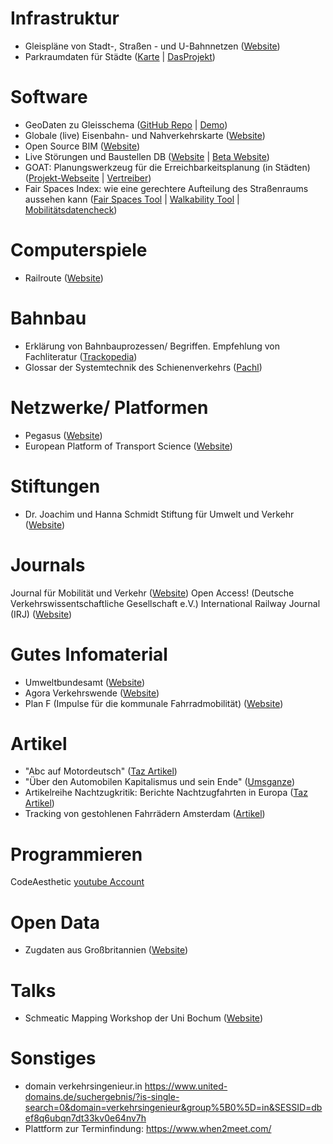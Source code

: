 
# Infrastruktur
- Gleispläne von Stadt-, Straßen - und U-Bahnnetzen ([Website](https://www.gleisplanweb.eu/index.php))
- Parkraumdaten für Städte ([Karte](https://radverkehrsatlas.de/regionen/parkraum?lat=52.2632&lng=10.5163&zoom=14.1&theme=parking&bg=default&config=!) | [DasProjekt](https://parkraum.osm-verkehrswende.org/regions/braunschweig/))

# Software
- GeoDaten zu Gleisschema ([GitHub Repo](https://github.com/tcvdijk/intermetro) | [Demo](https://tcvdijk.github.io/intermetro/web/))
- Globale (live) Eisenbahn- und Nahverkehrskarte ([Website](https://travic.app/))
- Open Source BIM ([Website](https://www.bimcollab.com/de/products/bimcollab-zoom))
- Live Störungen und Baustellen DB ([Website](http://strecken.info/) | [Beta Website](https://strecken-info-beta.de/))
- GOAT: Planungswerkzeug für die Erreichbarkeitsplanung (in Städten) ([Projekt-Webseite](https://www.open-accessibility.org/de/) | [Vertreiber](https://plan4better.de/))
- Fair Spaces Index: wie eine gerechtere Aufteilung des Straßenraums aussehen kann ([Fair Spaces Tool](https://fair-spaces.de/fsi/) | [Walkability Tool](https://fair-spaces.de/wt/) | [Mobilitätsdatencheck](https://fair-spaces.de/md/))


# Computerspiele
- Railroute ([Website](https://railroute.eu/))

# Bahnbau
- Erklärung von Bahnbauprozessen/ Begriffen. Empfehlung von Fachliteratur ([Trackopedia](https://www.trackopedia.com/lexikon))
- Glossar der Systemtechnik des Schienenverkehrs ([Pachl](http://www.joernpachl.de/glossar.htm))

# Netzwerke/ Platformen
- Pegasus ([Website](https://pegasus-netzwerk.de/))
- European Platform of Transport Science ([Website](https://www.epts.eu/news.html))

# Stiftungen
- Dr. Joachim und Hanna Schmidt Stiftung für Umwelt und Verkehr ([Website](https://dr-schmidt-stiftung.de/))

# Journals
Journal für Mobilität und Verkehr ([Website](https://journals.qucosa.de/jmv)) Open Access! (Deutsche Verkehrswissentschaftliche Gesellschaft e.V.)
International Railway Journal (IRJ) ([Website](https://www.railjournal.com/))

# Gutes Infomaterial
- Umweltbundesamt ([Website](https://www.umweltbundesamt.de/themen/verkehr-laerm))
- Agora Verkehrswende ([Website](https://www.agora-verkehrswende.de))
- Plan F (Impulse für die kommunale Fahrradmobilität) ([Website](https://plan-f.info/))

# Artikel
- "Abc auf Motordeutsch" ([Taz Artikel](https://taz.de/Abc-auf-Motordeutsch/!5903757/))
- "Über den Automobilen Kapitalismus und sein Ende" ([Umsganze](https://www.umsganze.org/nichts-ist-unmoeglich/))
- Artikelreihe Nachtzugkritik: Berichte Nachtzugfahrten in Europa ([Taz Artikel](https://taz.de/Serie-Nachtzugkritik/!t5329795/))
- Tracking von gestohlenen Fahrrädern Amsterdam ([Artikel](https://journals.plos.org/plosone/article?id=10.1371%2Fjournal.pone.0279906))

# Programmieren
CodeAesthetic [youtube Account](https://www.youtube.com/@CodeAesthetic/videos)

# Open Data
- Zugdaten aus Großbritannien ([Website](https://www.opentraintimes.com/))

# Talks
- Schmeatic Mapping Workshop der Uni Bochum ([Website](https://www.ruhr-uni-bochum.de/schematicmapping/programme.html))
# Sonstiges
- domain verkehrsingenieur.in https://www.united-domains.de/suchergebnis/?is-single-search=0&domain=verkehrsingenieur&group%5B0%5D=in&SESSID=dbef8q6ubqn7dt33kv0e64nv7h
- Plattform zur Terminfindung: https://www.when2meet.com/
